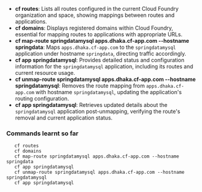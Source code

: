 
- **cf routes**: Lists all routes configured in the current Cloud Foundry organization and space, showing mappings between routes and applications.
- **cf domains**: Displays registered domains within Cloud Foundry, essential for mapping routes to applications with appropriate URLs.
- **cf map-route springdatamysql apps.dhaka.cf-app.com --hostname springdata**: Maps `apps.dhaka.cf-app.com` to the `springdatamysql` application under hostname `springdata`, directing traffic accordingly.
- **cf app springdatamysql**: Provides detailed status and configuration information for the `springdatamysql` application, including its routes and current resource usage.
- **cf unmap-route springdatamysql apps.dhaka.cf-app.com --hostname springdatamysql**: Removes the route mapping from `apps.dhaka.cf-app.com` with hostname `springdatamysql`, updating the application's routing configuration.
- **cf app springdatamysql**: Retrieves updated details about the `springdatamysql` application post-unmapping, verifying the route's removal and current application status.



### Commands learnt so far
```
   cf routes
   cf domains
   cf map-route springdatamysql apps.dhaka.cf-app.com --hostname springdata
   cf app springdatamysql
   cf unmap-route springdatamysql apps.dhaka.cf-app.com --hostname springdatamysql
   cf app springdatamysql
```
